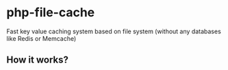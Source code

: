 # php-file-cache
Fast key value caching system based on file system (without any databases like Redis or Memcache)

## How it works?